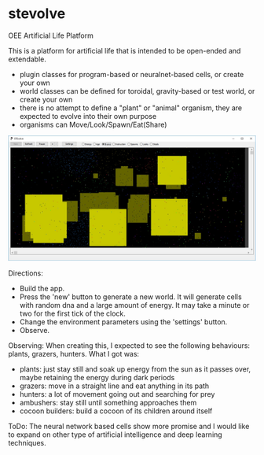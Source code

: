 # stevolve
OEE Artificial Life Platform

This is a platform for artificial life that is intended to be open-ended and extendable.   
- plugin classes for program-based or neuralnet-based cells, or create your own
- world classes can be defined for toroidal, gravity-based or test world, or create your own
- there is no attempt to define a "plant" or "animal" organism, they are expected to evolve into their own purpose
- organisms can Move/Look/Spawn/Eat(Share)

![Screenshot](/screenshot1.jpg)

Directions:
- Build the app.
- Press the 'new' button to generate a new world. It will generate cells with random dna and a large amount of energy. It may take a minute or two for the first tick of the clock.
- Change the environment parameters using the 'settings' button.
- Observe.

Observing:
When creating this, I expected to see the following behaviours: plants, grazers, hunters. What I got was:
- plants: just stay still and soak up energy from the sun as it passes over, maybe retaining the energy during dark periods 
- grazers: move in a straight line and eat anything in its path
- hunters: a lot of movement going out and searching for prey
- ambushers: stay still until something approaches them
- cocoon builders: build a cocoon of its children around itself

ToDo:
The neural network based cells show more promise and I would like to expand on other type of artificial intelligence and deep learning techniques.
